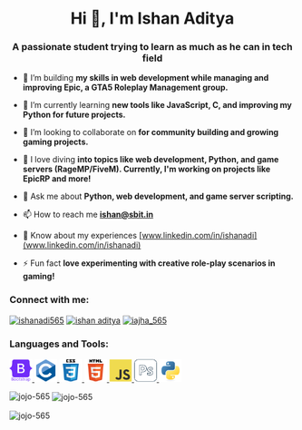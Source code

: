 <h1 align="center">Hi 👋, I'm Ishan Aditya</h1>
<h3 align="center">A passionate student trying to learn as much as he can in tech field</h3>

- 🔭 I’m building **my skills in web development while managing and improving Epic, a GTA5 Roleplay Management group.**

- 🌱 I’m currently learning **new tools like JavaScript, C, and improving my Python for future projects.**

- 👯 I’m looking to collaborate on **for community building and growing gaming projects.**

- 📝 I love diving **into topics like web development, Python, and game servers (RageMP/FiveM). Currently, I'm working on projects like EpicRP and more!**

- 💬 Ask me about **Python, web development, and game server scripting.**

- 📫 How to reach me **ishan@sbit.in**

- 📄 Know about my experiences [www.linkedin.com/in/ishanadi](www.linkedin.com/in/ishanadi)

- ⚡ Fun fact **love experimenting with creative role-play scenarios in gaming!**

<h3 align="left">Connect with me:</h3>
<p align="left">
<a href="https://twitter.com/ishanadi565" target="blank"><img align="center" src="https://raw.githubusercontent.com/rahuldkjain/github-profile-readme-generator/master/src/images/icons/Social/twitter.svg" alt="ishanadi565" height="30" width="40" /></a>
<a href="https://linkedin.com/in/ishan aditya" target="blank"><img align="center" src="https://raw.githubusercontent.com/rahuldkjain/github-profile-readme-generator/master/src/images/icons/Social/linked-in-alt.svg" alt="ishan aditya" height="30" width="40" /></a>
<a href="https://instagram.com/iajha_565" target="blank"><img align="center" src="https://raw.githubusercontent.com/rahuldkjain/github-profile-readme-generator/master/src/images/icons/Social/instagram.svg" alt="iajha_565" height="30" width="40" /></a>
</p>

<h3 align="left">Languages and Tools:</h3>
<p align="left"> <a href="https://getbootstrap.com" target="_blank" rel="noreferrer"> <img src="https://raw.githubusercontent.com/devicons/devicon/master/icons/bootstrap/bootstrap-plain-wordmark.svg" alt="bootstrap" width="40" height="40"/> </a> <a href="https://www.cprogramming.com/" target="_blank" rel="noreferrer"> <img src="https://raw.githubusercontent.com/devicons/devicon/master/icons/c/c-original.svg" alt="c" width="40" height="40"/> </a> <a href="https://www.w3schools.com/css/" target="_blank" rel="noreferrer"> <img src="https://raw.githubusercontent.com/devicons/devicon/master/icons/css3/css3-original-wordmark.svg" alt="css3" width="40" height="40"/> </a> <a href="https://www.w3.org/html/" target="_blank" rel="noreferrer"> <img src="https://raw.githubusercontent.com/devicons/devicon/master/icons/html5/html5-original-wordmark.svg" alt="html5" width="40" height="40"/> </a> <a href="https://developer.mozilla.org/en-US/docs/Web/JavaScript" target="_blank" rel="noreferrer"> <img src="https://raw.githubusercontent.com/devicons/devicon/master/icons/javascript/javascript-original.svg" alt="javascript" width="40" height="40"/> </a> <a href="https://www.photoshop.com/en" target="_blank" rel="noreferrer"> <img src="https://raw.githubusercontent.com/devicons/devicon/master/icons/photoshop/photoshop-line.svg" alt="photoshop" width="40" height="40"/> </a> <a href="https://www.python.org" target="_blank" rel="noreferrer"> <img src="https://raw.githubusercontent.com/devicons/devicon/master/icons/python/python-original.svg" alt="python" width="40" height="40"/> </a> </p>

<p><img align="left" src="https://github-readme-stats.vercel.app/api/top-langs?username=jojo-565&show_icons=true&locale=en&layout=compact" alt="jojo-565" /></p>

<p>&nbsp;<img align="center" src="https://github-readme-stats.vercel.app/api?username=jojo-565&show_icons=true&locale=en" alt="jojo-565" /></p>

<p><img align="center" src="https://github-readme-streak-stats.herokuapp.com/?user=jojo-565&" alt="jojo-565" /></p>
